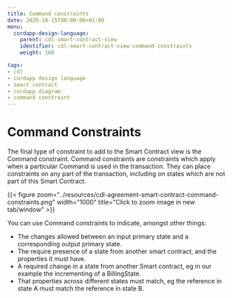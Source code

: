 ```yaml
---
title: Command constraints
date: 2020-10-15T00:00:00+01:00
menu:
  cordapp-design-language:
    parent: cdl-smart-contract-view
    identifier: cdl-smart-contract-view-command-constraints
    weight: 160

tags:
- cdl
- cordapp design language
- smart contract
- cordapp diagram
- command constraint
---
```


# Command Constraints

The final type of constraint to add to the Smart Contract view is the Command constraint. Command constraints are constraints which apply when a particular Command is used in the transaction. They can place constraints on any part of the transaction, including on states which are not part of this Smart Contract.


{{< figure zoom="../resources/cdl-agreement-smart-contract-command-constraints.png" width="1000" title="Click to zoom image in new tab/window" >}}

You can use Command constraints to indicate, amongst other things:

* The changes allowed between an input primary state and a corresponding output primary state.
* The require presence of a state from another smart contract, and the properties it must have.
* A required change in a state from another Smart contract, eg in our example the incrementing of a BillingState.
* That properties across different states must match, eg the reference in state A must match the reference in state B.
